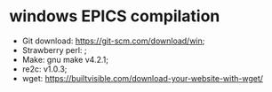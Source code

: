 # windows EPICS compilation

- Git download: https://git-scm.com/download/win;
- Strawberry perl: ;
- Make: gnu make v4.2.1;
- re2c: v1.0.3;
- wget: https://builtvisible.com/download-your-website-with-wget/

